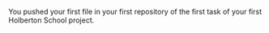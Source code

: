 You pushed your first file in your first repository of the first task of your first Holberton School project.